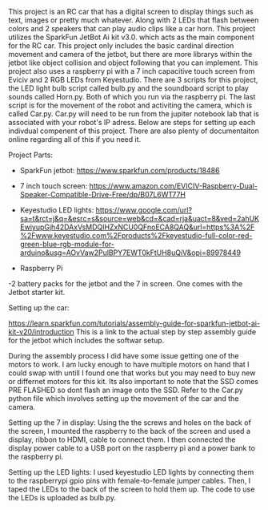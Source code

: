 This project is an RC car that has a digital screen to display things such as text, images or pretty much whatever. Along with 2 LEDs that flash between colors and 2 speakers that can play audio clips like a car horn.
This project utilizes the SparkFun JetBot Ai kit v3.0. which acts as the main component for the RC car. This project only includes the basic cardinal direction movement and camera of the jetbot, but there are more
librarys within the jetbot like object collision and object following that you can implement. This project also uses a raspberry pi with a 7 inch capacitive touch screen from Eviciv and 2 RGB LEDs from Keyestudio.
There are 3 scripts for this project, the LED light bulb script called bulb.py and the soundboard script to play sounds called Horn.py. Both of which you run via the raspberry pi. The last script is for
the movement of the robot and activiting the camera, which is called Car.py. Car.py will need to be run from the jupiter notebook lab that is associated with your robot's IP adress. Below are steps for setting up each
indivdual compenent of this project. There are also plenty of documentaiton online regarding all of this if you need it.



Project Parts:

- SparkFun jetbot:
  https://www.sparkfun.com/products/18486

- 7 inch touch screen:
  https://www.amazon.com/EVICIV-Raspberry-Dual-Speaker-Compatible-Drive-Free/dp/B07L6WT77H

- Keyestudio LED lights:
  https://www.google.com/url?sa=t&rct=j&q=&esrc=s&source=web&cd=&cad=rja&uact=8&ved=2ahUKEwiyupGjh42DAxVsMDQIHZxNCU0QFnoECA8QAQ&url=https%3A%2F%2Fwww.keyestudio.com%2Fproducts%2Fkeyestudio-full-color-red-green-blue-rgb-module-for-arduino&usg=AOvVaw2PulBPY7EWT0kFtUH8uQiV&opi=89978449

- Raspberry Pi

-2 battery packs for the jetbot and the 7 in screen. One comes with the Jetbot starter kit.


Setting up the car:

https://learn.sparkfun.com/tutorials/assembly-guide-for-sparkfun-jetbot-ai-kit-v20/introduction
This is a link to the actual step by step assembly guide for the jetbot which includes the softwar setup.

During the assembly process I did have some issue getting one of the motors to work. I am lucky enough to have multiple motors on hand that I could swap with untill I found one that works but you may need to buy new
or differnet motors for this kit. Its also important to note that the SSD comes PRE FLASHED so dont flash an image onto the SSD. Refer to the Car.py python file which involves setting up the movement of the car and the camera.


Setting up the 7 in display:
Using the the screws and holes on the back of the screen, I mounted the raspberry to the back of the screen and used a display, ribbon to HDMI, cable to connect them. I then connected the display power cable to a USB port on the raspberry pi and
a power bank to the raspberry pi.

Setting up the LED lights:
I used keyestudio LED lights by connecting them to the raspberrypi gpio pins with female-to-female jumper cables. Then, I taped the LEDs to the back of the screen to hold them up. The code to use the LEDs is uploaded as bulb.py.

